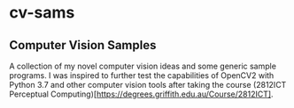 # cv-sams
## Computer Vision Samples
A collection of my novel computer vision ideas and some generic sample programs. I was inspired to further test the capabilities of OpenCV2 with Python 3.7 and other computer vision tools after taking the course (2812ICT Perceptual Computing)[https://degrees.griffith.edu.au/Course/2812ICT].